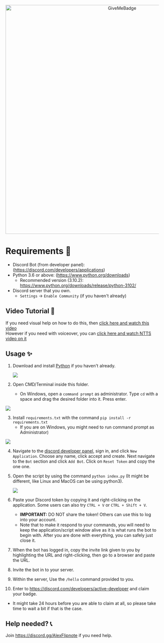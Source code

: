 <p align="center">
  <img alt="GiveMeBadge" src="https://i.alexflipnote.dev/6DKsc2i.png" width="750px">
</p>

# Requirements 🧾
- Discord Bot (from developer panel): (https://discord.com/developers/applications)
- Python 3.6 or above: (https://www.python.org/downloads)
  - Recommended version (3.10.2): https://www.python.org/downloads/release/python-3102/
- Discord server that you own.
  - `Settings` -> `Enable Community` (if you haven't already)

## Video Tutorial 📼
If you need visual help on how to do this, then [click here and watch this video](https://i.alexflipnote.dev/7TzozoL.mp4)<br>
However if you need with voiceover, you can [click here and watch NTTS video on it](https://www.youtube.com/watch?v=Pmo28SdCUUI)

## Usage ✨
1. Download and install [Python](https://www.python.org/downloads) if you haven't already.

   ![](https://i.alexflipnote.dev/2Ucs5Hf.png)
2. Open CMD/Terminal inside this folder.
   - On Windows, open a `command prompt` as administrator. Type `cd` with a space and drag the desired folder into it. Press enter.

 ![](https://i.alexflipnote.dev/7PvV4Eo.png)

3. Install `requirements.txt` with the command `pip install -r requirements.txt`
   - If you are on Windows, you might need to run command prompt as Administrator)

![](https://i.alexflipnote.dev/4QPnZiX.gif)

4. Navigate to the [discord developer panel](https://discord.com/developers/applications), sign in, and click `New Application`. Choose any name, click accept and create. Next navigate to the `Bot` section and click `Add Bot`.  Click on `Reset Token` and copy the one one.

5. Open the script by using the command `python index.py` (It might be different, like Linux and MacOS can be using python3).

    ![](https://i.alexflipnote.dev/9BNt3XM.png)
6. Paste your Discord token by copying it and right-clicking on the application. Some users can also try `CTRL + V` or `CTRL + Shift + V`.
   - **IMPORTANT:** DO NOT share the token! Others can use this to log into your account.
   - Note that to make it respond to your commands, you will need to keep the application/script window alive as it is what runs the bot to begin with. After you are done with everything, you can safely just close it.
7. When the bot has logged in, copy the invite link given to you by highlighting the URL and right-clicking, then go to a browser and paste the URL.
8. Invite the bot in to your server.
9. Within the server, Use the `/hello` command provided to you.
10. Enter to https://discord.com/developers/active-developer and claim your badge.
   - It might take 24 hours before you are able to claim at all, so please take time to wait a bit if that is the case.

## Help needed? 📞
Join https://discord.gg/AlexFlipnote if you need help.
